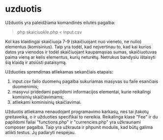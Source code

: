 # uzduotis

Užduotis yra paleidžiama komandinės eilutės pagalba:
> php skaiciuokle.php < input.csv

Kol kas klaidingai skaičiuoja 7-9 (skaičiuojant nuo vieneto, ne nulio) elementus (komisinius).
Taip yra todėl, kad neįvertinau to, kad kai kurios datos yra vienodos ir todėl skaičiuojant kaupamąsias sumas, skaičiuotuvas
paima vieną ar kelis elementus, kurių neturėtų. Netrukus bandysiu ištaisyti šią klaidą ir atsiūsti pataisymą.


Užduoties sprendimas atliekamas sekančiais etapais:
1) input.csv failo duomenų pagalba sukuriamas masyvas su faile esančiais duomenimis;
2) masyvui pridedami papildomi informacijos elementai, kurie reikalingi komisinių skaičiavimams;
3) atliekami kominisinių skaičiavimai.

Užduotis atliekama nenaudojant programavimo karkasų, nes tai įtakotų greitaveiką, o ir užduoties specifikai to nereikia.
Reikalinga klasė "Fee" ir du papildomi failai "functions.php" ir "currencies.php" yra užkraunami composer pagalba.
Taip yra užkrauta ir phpunit modulis, kad būtų galima atlikti testus. Jų padaryti nespėjau.

